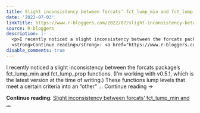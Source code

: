 ```yaml
---
title: Slight inconsistency between forcats’ fct_lump_min and fct_lump_prop
date: '2022-07-03'
linkTitle: https://www.r-bloggers.com/2022/07/slight-inconsistency-between-forcats-fct_lump_min-and-fct_lump_prop/
source: R-bloggers
description: |-
  <p>I recently noticed a slight inconsistency between the forcats package’s fct_lump_min and fct_lump_prop functions. (I’m working with v0.5.1, which is the latest version at the time of writing.) These functions lump levels that meet a certain criteria into an “other” … Continue reading →</p>
  <strong>Continue reading</strong>: <a href="https://www.r-bloggers.com/2022/07/slight-inconsistency-between-forcats-fct_lump_min-and-fct_lump_prop/">Slight inconsistency between forcats’ fct_lump_min and ...
disable_comments: true
---
```

<p>I recently noticed a slight inconsistency between the forcats package’s fct_lump_min and fct_lump_prop functions. (I’m working with v0.5.1, which is the latest version at the time of writing.) These functions lump levels that meet a certain criteria into an “other” … Continue reading →</p>
<strong>Continue reading</strong>: <a href="https://www.r-bloggers.com/2022/07/slight-inconsistency-between-forcats-fct_lump_min-and-fct_lump_prop/">Slight inconsistency between forcats’ fct_lump_min and ...